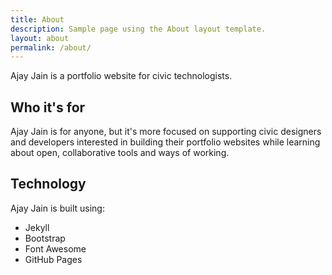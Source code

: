 ```yaml
---
title: About
description: Sample page using the About layout template.
layout: about
permalink: /about/
---
```


Ajay Jain is a portfolio website for civic technologists.

## Who it's for

Ajay Jain is for anyone, but it's more focused on supporting civic designers and developers interested in building their portfolio websites while learning about open, collaborative tools and ways of working.

## Technology

Ajay Jain is built using:

* Jekyll
* Bootstrap
* Font Awesome
* GitHub Pages